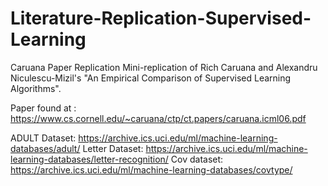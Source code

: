 # Literature-Replication-Supervised-Learning
Caruana Paper Replication
Mini-replication of Rich Caruana and Alexandru Niculescu-Mizil's "An Empirical Comparison of Supervised Learning Algorithms". 

Paper found at : https://www.cs.cornell.edu/~caruana/ctp/ct.papers/caruana.icml06.pdf

ADULT Dataset: https://archive.ics.uci.edu/ml/machine-learning-databases/adult/
Letter Dataset: https://archive.ics.uci.edu/ml/machine-learning-databases/letter-recognition/
Cov dataset: https://archive.ics.uci.edu/ml/machine-learning-databases/covtype/
